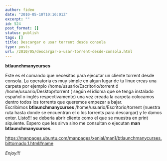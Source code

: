 ```yaml
---
author: fideo
date: "2010-05-10T10:16:01Z"
excerpt: ""
id: 524
post_format: []
status: publish
tags: []
title: Descargar o usar torrent desde consola
type: posts
url: /2010/05/descargar-o-usar-torrent-desde-consola.html
---
```

**btlaunchmanycurses**

Este es el comando que necesitas para ejecutar un cliente torrent desde consola. La operatoria es muy simple en algun lugar de tu linux creas una carpeta por ejemplo /home/usuario/Escritorio/torrent ó /home/usuario/Desktop/torrent ( según el idioma que se tenga instalado español o inglés respectivamente) una vez creada la carpeta colocamos dentro todos los torrents que queremos empezar a bajar.  
Escribimos **btlaunchmanycurses** /home/usuario/Escritorio/torrent (nuestra ruta hasta donde se encuentran el o los torrents para descargar) y le damos enter. Listo!!! se debería abrir cliente como el que se muestra en print siquiente. Espero que les sirva sino me consultan o ejecutan **man btlaunchmanycurses**.

<https://manpages.ubuntu.com/manpages/xenial/man1/btlaunchmanycurses.bittornado.1.html#name>

*Enjoy!!!*
